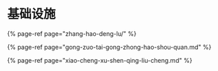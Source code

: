 # 基础设施

{% page-ref page="zhang-hao-deng-lu/" %}

{% page-ref page="gong-zuo-tai-gong-zhong-hao-shou-quan.md" %}

{% page-ref page="xiao-cheng-xu-shen-qing-liu-cheng.md" %}



